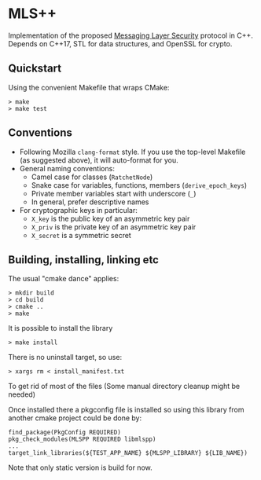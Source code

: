 MLS++
=====

Implementation of the proposed [Messaging Layer
Security](https://github.com/ekr/mls-protocol/blob/master/draft-barnes-mls-protocol.md)
protocol in C++.  Depends on C++17, STL for data structures, and
OpenSSL for crypto.


Quickstart
----------

Using the convenient Makefile that wraps CMake:

```
> make
> make test
```

Conventions
-----------

* Following Mozilla `clang-format` style.  If you use the top-level
  Makefile (as suggested above), it will auto-format for you.
* General naming conventions:
  * Camel case for classes (`RatchetNode`)
  * Snake case for variables, functions, members (`derive_epoch_keys`)
  * Private member variables start with underscore (`_`)
  * In general, prefer descriptive names
* For cryptographic keys in particular:
  * `X_key` is the public key of an asymmetric key pair
  * `X_priv` is the private key of an asymmetric key pair
  * `X_secret` is a symmetric secret

Building, installing, linking etc
----------------------------

The usual "cmake dance" applies:
```
> mkdir build
> cd build
> cmake ..
> make
```

It is possible to install the library 
```
> make install
```

There is no uninstall target, so use:
```
> xargs rm < install_manifest.txt
```
To get rid of most of the files (Some manual directory cleanup might be needed)

Once installed there a pkgconfig file is installed so using this library from another cmake project could be done by:
```
find_package(PkgConfig REQUIRED)
pkg_check_modules(MLSPP REQUIRED libmlspp)
...
target_link_libraries(${TEST_APP_NAME} ${MLSPP_LIBRARY} ${LIB_NAME})

```
Note that only static version is build for now.